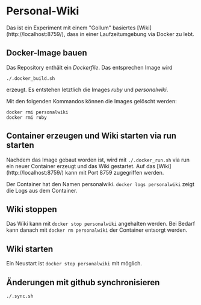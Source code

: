 # Personal-Wiki

Das ist ein Experiment mit einem "Gollum" basiertes [Wiki] (http://localhost:8759/), dass in einer Laufzeitumgebung via Docker zu lebt.

## Docker-Image bauen

Das Repository enthält ein _Dockerfile_. Das entsprechen Image wird 

    ./.docker_build.sh

erzeugt. Es entstehen letztlich die Images _ruby_ und _personalwiki_.

Mit den folgenden Kommandos können die Images gelöscht werden:

    docker rmi personalwiki
    docker rmi ruby

## Container erzeugen und Wiki starten via run starten

Nachdem das Image gebaut worden ist, wird mit ``./.docker_run.sh`` via run ein neuer Container erzeugt und das Wiki gestartet. 
Auf das [Wiki] (http://localhost:8759/) kann mit Port 8759 zugegriffen werden.

Der Container hat den Namen personalwiki. ``docker logs personalwiki`` zeigt die Logs aus dem Container.

## Wiki stoppen

Das Wiki kann mit ``docker stop personalwiki`` angehalten werden. Bei Bedarf kann danach mit ``docker rm personalwiki`` der Container entsorgt werden.

## Wiki starten

Ein Neustart ist ``docker stop personalwiki`` mit möglich.

## Änderungen mit github synchronisieren

``./.sync.sh``

